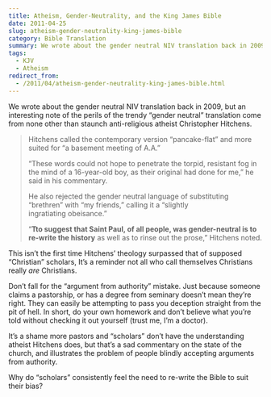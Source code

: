 ```yaml
---
title: Atheism, Gender-Neutrality, and the King James Bible
date: 2011-04-25
slug: atheism-gender-neutrality-king-james-bible
category: Bible Translation
summary: We wrote about the gender neutral NIV translation back in 2009, but an interesting note of the perils of the trendy “gender neutral” translation come from none other than staunch anti-religious atheist Christopher Hitchens.
tags: 
  - KJV
  - Atheism
redirect_from:
  - /2011/04/atheism-gender-neutrality-king-james-bible.html
---
```




We wrote about the gender neutral NIV
translation back in 2009, but an interesting note of the perils of the
trendy “gender neutral” translation come from none other than staunch
anti-religious atheist Christopher Hitchens.

<blockquote cite="http://www.christianpost.com/news/atheist-hitchens-praises-king-james-bible-49686/">
<p>Hitchens called the contemporary version “pancake-flat” and more suited for “a basement meeting of&nbsp;A.A.”</p>
<p>“These words could not hope to penetrate the torpid, resistant fog in the mind of a 16-year-old boy, as their original had done for me,” he said in his&nbsp;commentary.</p>
<p>He also rejected the gender neutral language of substituting “brethren” with “my friends,” calling it a “slightly ingratiating&nbsp;obeisance.”</p>
<p>“<b>Tto suggest that Saint Paul, of all people, was gender-neutral is to re-write the history</b> as well as to rinse out the prose,” Hitchens&nbsp;noted.</p>
</blockquote>

This isn’t the first time Hitchens’ theology surpassed that of supposed “Christian” scholars,
It’s a reminder not all who call themselves Christians really *are*
Christians.

Don’t fall for the “argument from authority” mistake. Just because
someone claims a pastorship, or has a degree from seminary doesn’t mean
they’re right. They can easily be attempting to pass you deception
straight from the pit of hell. In short, do your own homework and don’t
believe what you’re told without checking it out yourself (trust me, I’m
a doctor).

It’s a shame more pastors and “scholars” don’t have the understanding
atheist Hitchens does, but that’s a sad commentary on the state of the
church, and illustrates the problem of people blindly accepting
arguments from authority.

Why do “scholars” consistently feel the need to re-write the Bible to
suit their bias?
